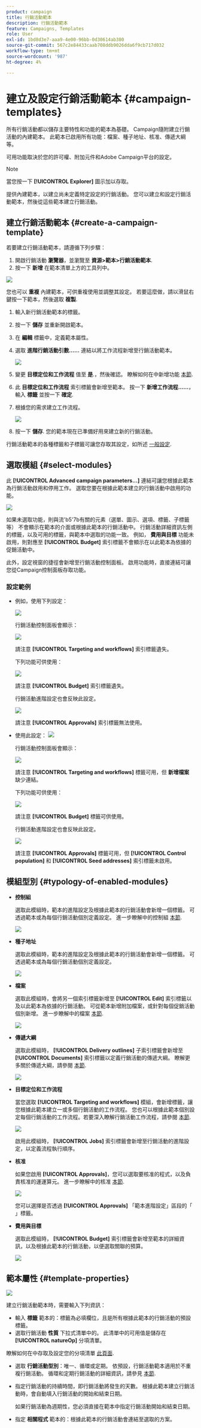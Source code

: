 ```yaml
---
product: campaign
title: 行銷活動範本
description: 行銷活動範本
feature: Campaigns, Templates
role: User
exl-id: 1bd8d3e7-aaa9-4e00-96bb-0d30614ab380
source-git-commit: 567c2e84433caab708ddb9026dda6f9cb717d032
workflow-type: tm+mt
source-wordcount: '987'
ht-degree: 4%

---
```


# 建立及設定行銷活動範本 {#campaign-templates}

所有行銷活動都以儲存主要特性和功能的範本為基礎。 Campaign隨附建立行銷活動的內建範本。 此範本已啟用所有功能：檔案、種子地址、核准、傳遞大綱等。

可用功能取決於您的許可權、附加元件和Adobe Campaign平台的設定。


>[!NOTE]
>
>當您按一下 **[!UICONTROL Explorer]** 圖示加以存取。

提供內建範本，以建立尚未定義特定設定的行銷活動。 您可以建立和設定行銷活動範本，然後從這些範本建立行銷活動。

## 建立行銷活動範本 {#create-a-campaign-template}

若要建立行銷活動範本，請遵循下列步驟：

1. 開啟行銷活動 **瀏覽器**，並瀏覽至 **資源>範本>行銷活動範本**.
1. 按一下 **新增** 在範本清單上方的工具列中。

![](assets/campaign-template-node.png)

您也可以 **重複** 內建範本，可供重複使用並調整其設定。 若要這麼做，請以滑鼠右鍵按一下範本，然後選取 **複製**.

1. 輸入新行銷活動範本的標籤。
1. 按一下 **儲存** 並重新開啟範本。
1. 在 **編輯** 標籤中，定義範本屬性。
1. 選取 **進階行銷活動引數……** 連結以將工作流程新增至行銷活動範本。

   ![](assets/campaign-template-parameters.png)

1. 變更 **目標定位和工作流程** 值至 **是**.，然後確認。 瞭解如何在中新增功能 [本節](#typology-of-enabled-modules).
1. 此 **目標定位和工作流程** 索引標籤會新增至範本。 按一下 **新增工作流程……**，輸入 **標籤** 並按一下 **確定**.
1. 根據您的需求建立工作流程。

   ![](assets/campaign-template-create-wf.png)

1. 按一下 **儲存**. 您的範本現在已準備好用來建立新的行銷活動。

行銷活動範本的各種標籤和子標籤可讓您存取其設定，如所述 [一般設定](#general-configuration).

## 選取模組 {#select-modules}

此 **[!UICONTROL Advanced campaign parameters...]** 連結可讓您根據此範本為行銷活動啟用和停用工作。 選取您要在根據此範本建立的行銷活動中啟用的功能。

![](assets/campaign-template-select-modules.png)

如果未選取功能，則與流&#39;b5&#39;7b有關的元素（選單、圖示、選項、標籤、子標籤等） 不會顯示在範本的介面或根據此範本的行銷活動中。 行銷活動詳細資訊左側的標籤，以及可用的標籤，與範本中選取的功能一致。 例如， **費用與目標** 功能未啟用，則對應至 **[!UICONTROL Budget]** 索引標籤不會顯示在以此範本為依據的促銷活動中。

此外，設定視窗的捷徑會新增至行銷活動控制面板。 啟用功能時，直接連結可讓您從Campaign控制面板存取功能。

### 設定範例

* 例如，使用下列設定：

  ![](assets/campaign-template-select-functionalities.png)

  行銷活動控制面板會顯示：

  ![](assets/campaign-template-dashboard-sample-1.png)

  請注意 **[!UICONTROL Targeting and workflows]** 索引標籤遺失。

  下列功能可供使用：

  ![](assets/campaign-template-edit-sample-1.png)

  請注意 **[!UICONTROL Budget]** 索引標籤遺失。

  行銷活動進階設定也會反映此設定。

  ![](assets/campaign-template-parameters-sample-1.png)

  請注意 **[!UICONTROL Approvals]** 索引標籤無法使用。

* 使用此設定：
  ![](assets/campaign-template-dashboard-sample-2.png)

  行銷活動控制面板會顯示：

  ![](assets/campaign-template-select-functionalities-2.png)

  請注意 **[!UICONTROL Targeting and workflows]** 標籤可用，但 **新增檔案** 缺少連結。

  下列功能可供使用：

  ![](assets/campaign-template-edit-sample-2.png)

  請注意 **[!UICONTROL Budget]** 標籤可供使用。

  行銷活動進階設定也會反映此設定。

  ![](assets/campaign-template-parameters-sample-2.png)

  請注意 **[!UICONTROL Approvals]** 標籤可用，但 **[!UICONTROL Control population]** 和 **[!UICONTROL Seed addresses]** 索引標籤未啟用。


## 模組型別 {#typology-of-enabled-modules}

* **控制組**

  選取此模組時，範本的進階設定及根據此範本的行銷活動會新增一個標籤。 可透過範本或為每個行銷活動個別定義設定。 進一步瞭解中的控制組 [本節](marketing-campaign-deliveries.md#defining-a-control-group).

  ![](assets/template-activate-1.png)


* **種子地址**

  選取此模組時，範本的進階設定及根據此範本的行銷活動會新增一個標籤。 可透過範本或為每個行銷活動個別定義設定。

  ![](assets/template-activate-2.png)

* **檔案**

  選取此模組時，會將另一個索引標籤新增至 **[!UICONTROL Edit]** 索引標籤以及以此範本為依據的行銷活動。 可從範本新增附加檔案，或針對每個促銷活動個別新增。 進一步瞭解中的檔案 [本節](marketing-campaign-deliveries.md#manage-associated-documents).

  ![](assets/template-activate-3.png)

* **傳遞大綱**

  選取此模組時， **[!UICONTROL Delivery outlines]** 子索引標籤會新增至 **[!UICONTROL Documents]** 索引標籤以定義行銷活動的傳遞大綱。 瞭解更多關於傳遞大綱，請參閱 [本節](marketing-campaign-assets.md#delivery-outlines).

  ![](assets/template-activate-4.png)

* **目標定位和工作流程**

  當您選取 **[!UICONTROL Targeting and workflows]** 模組，會新增標籤，讓您根據此範本建立一或多個行銷活動的工作流程。 您也可以根據此範本個別設定每個行銷活動的工作流程。若要深入瞭解行銷活動工作流程，請參閱 [本節](marketing-campaign-deliveries.md#build-the-main-target-in-a-workflow).

  ![](assets/template-activate-5.png)

  啟用此模組時， **[!UICONTROL Jobs]** 索引標籤會新增至行銷活動的進階設定，以定義流程執行順序。

* **核准**

  如果您啟用 **[!UICONTROL Approvals]**，您可以選取要核准的程式，以及負責核准的運運算元。 進一步瞭解中的核准 [本節](marketing-campaign-approval.md#select-reviewers).

  ![](assets/template-activate-6.png)

  您可以選擇是否透過 **[!UICONTROL Approvals]** 「範本進階設定」區段的「 」標籤。

* **費用與目標**

  選取此模組時， **[!UICONTROL Budget]** 索引標籤會新增至範本的詳細資訊，以及根據此範本的行銷活動，以便選取關聯的預算。

  ![](assets/template-activate-7.png)


## 範本屬性 {#template-properties}

![](assets/template-op-type.png)

建立行銷活動範本時，需要輸入下列資訊：

* 輸入 **標籤** 範本的：標籤為必填欄位，且是所有根據此範本的行銷活動的預設標籤。
* 選取行銷活動 **性質** 下拉式清單中的。 此清單中的可用值是儲存在 **[!UICONTROL natureOp]** 分項清單。

瞭解如何在中存取及設定您的分項清單 [此頁面](../../v8/config/ui-settings.md#enumerations).


* 選取 **行銷活動型別**：唯一、循環或定期。 依預設，行銷活動範本適用於不重複行銷活動。 循環和定期行銷活動的詳細資訊，請參見 [本節](recurring-periodic-campaigns.md).
* 指定行銷活動的持續時間，即行銷活動將發生的天數。 根據此範本建立行銷活動時，會自動填入行銷活動的開始和結束日期。

  如果行銷活動為週期性，您必須直接在範本中指定行銷活動開始和結束日期。

* 指定 **相關程式** 範本的：根據此範本的行銷活動會連結至選取的方案。

<!--
## Track campaign execution{#campaign-reverse-scheduling}

You can create a schedule for a campaign and track accomplishments, for instance to prepare an event schedule for a specific date. Campaign templates now let you calculate the start date of a task based on the end date of a campaign.


In the task configuration box, go to the **[!UICONTROL Implementation schedule]** area and check the **[!UICONTROL The start date is calculated based on the campaign end date]** box. (Here, "start date" is the task start date). Go to the **[!UICONTROL Start]** field and enter an interval: the task will start this long before the campaign end date. If you enter a period which is longer than the campaign is set to last, the task will begin before the campaign.

![](assets/mrm_task_in_template_start_date.png)

When you create a campaign using this template, the task start date will be calculated automatically. However, you can always change it later.-->
